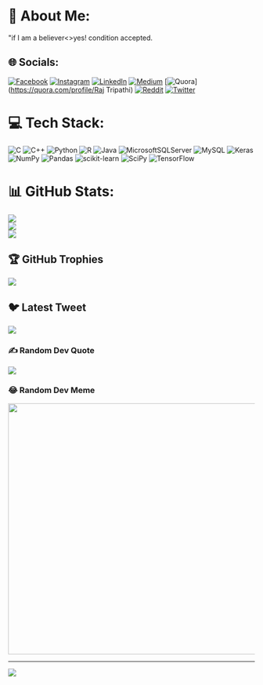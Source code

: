 # 💫 About Me:
 "if I am a believer<>yes! condition accepted. 


## 🌐 Socials:
[![Facebook](https://img.shields.io/badge/Facebook-%231877F2.svg?logo=Facebook&logoColor=white)](https://facebook.com/https://www.facebook.com/devesh.tiwari.927980) [![Instagram](https://img.shields.io/badge/Instagram-%23E4405F.svg?logo=Instagram&logoColor=white)](https://instagram.com/nikdevt) [![LinkedIn](https://img.shields.io/badge/LinkedIn-%230077B5.svg?logo=linkedin&logoColor=white)](https://linkedin.com/in/www.linkedin.com/in/devesh-tiwari-495692202) [![Medium](https://img.shields.io/badge/Medium-12100E?logo=medium&logoColor=white)](https://medium.com/@Devesht) [![Quora](https://img.shields.io/badge/Quora-%23B92B27.svg?logo=Quora&logoColor=white)](https://quora.com/profile/Raj Tripathi) [![Reddit](https://img.shields.io/badge/Reddit-%23FF4500.svg?logo=Reddit&logoColor=white)](https://reddit.com/user/u/South_Assist_5090) [![Twitter](https://img.shields.io/badge/Twitter-%231DA1F2.svg?logo=Twitter&logoColor=white)](https://twitter.com/@DeveshT63888021) 

# 💻 Tech Stack:
![C](https://img.shields.io/badge/c-%2300599C.svg?style=for-the-badge&logo=c&logoColor=white) ![C++](https://img.shields.io/badge/c++-%2300599C.svg?style=for-the-badge&logo=c%2B%2B&logoColor=white) ![Python](https://img.shields.io/badge/python-3670A0?style=for-the-badge&logo=python&logoColor=ffdd54) ![R](https://img.shields.io/badge/r-%23276DC3.svg?style=for-the-badge&logo=r&logoColor=white) ![Java](https://img.shields.io/badge/java-%23ED8B00.svg?style=for-the-badge&logo=java&logoColor=white) ![MicrosoftSQLServer](https://img.shields.io/badge/Microsoft%20SQL%20Sever-CC2927?style=for-the-badge&logo=microsoft%20sql%20server&logoColor=white) ![MySQL](https://img.shields.io/badge/mysql-%2300f.svg?style=for-the-badge&logo=mysql&logoColor=white) ![Keras](https://img.shields.io/badge/Keras-%23D00000.svg?style=for-the-badge&logo=Keras&logoColor=white) ![NumPy](https://img.shields.io/badge/numpy-%23013243.svg?style=for-the-badge&logo=numpy&logoColor=white) ![Pandas](https://img.shields.io/badge/pandas-%23150458.svg?style=for-the-badge&logo=pandas&logoColor=white) ![scikit-learn](https://img.shields.io/badge/scikit--learn-%23F7931E.svg?style=for-the-badge&logo=scikit-learn&logoColor=white) ![SciPy](https://img.shields.io/badge/SciPy-%230C55A5.svg?style=for-the-badge&logo=scipy&logoColor=%white) ![TensorFlow](https://img.shields.io/badge/TensorFlow-%23FF6F00.svg?style=for-the-badge&logo=TensorFlow&logoColor=white)
# 📊 GitHub Stats:
![](https://github-readme-stats.vercel.app/api?username=Aidevol&theme=radical&hide_border=false&include_all_commits=true&count_private=true)<br/>
![](https://github-readme-streak-stats.herokuapp.com/?user=Aidevol&theme=radical&hide_border=false)<br/>
![](https://github-readme-stats.vercel.app/api/top-langs/?username=Aidevol&theme=radical&hide_border=false&include_all_commits=true&count_private=true&layout=compact)

## 🏆 GitHub Trophies
![](https://github-profile-trophy.vercel.app/?username=Aidevol&theme=radical&no-frame=false&no-bg=false&margin-w=4)

## 🐦 Latest Tweet
[![](https://gtce.itsvg.in/api?username=@DeveshT63888021)](https://github.com/VishwaGauravIn/github-twitter-card-embed)

### ✍️ Random Dev Quote
![](https://quotes-github-readme.vercel.app/api?type=horizontal&theme=radical)

### 😂 Random Dev Meme
<img src="https://random-memer.herokuapp.com/" width="512px"/>

---
[![](https://visitcount.itsvg.in/api?id=Aidevol&icon=0&color=0)](https://visitcount.itsvg.in)

<!-- Proudly created with GPRM ( https://gprm.itsvg.in ) -->
